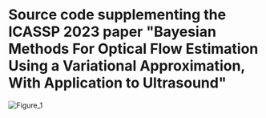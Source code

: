 # Source code supplementing the ICASSP 2023 paper "Bayesian Methods For Optical Flow Estimation Using a Variational Approximation, With Application to Ultrasound"

![Figure_1](https://user-images.githubusercontent.com/6999875/223785652-68433f42-aa7f-4e68-b13c-f6cd596bf684.png)
